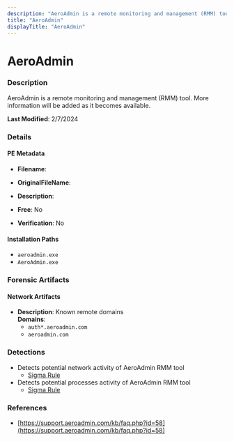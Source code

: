 ```yaml
---
description: "AeroAdmin is a remote monitoring and management (RMM) tool. More information will be added as it becomes available."
title: "AeroAdmin"
displayTitle: "AeroAdmin"
---
```




# AeroAdmin


### Description

AeroAdmin is a remote monitoring and management (RMM) tool. More information will be added as it becomes available.



**Last Modified**: 2/7/2024

### Details


#### PE Metadata
- **Filename**: 
- **OriginalFileName**: 
- **Description**: 


- **Free**: No

- **Verification**: No




#### Installation Paths
- `aeroadmin.exe`
- `AeroAdmin.exe`

### Forensic Artifacts




#### Network Artifacts
- **Description**: Known remote domains
<br/>**Domains**:
    - `auth*.aeroadmin.com`
    - `aeroadmin.com`


### Detections
- Detects potential network activity of AeroAdmin RMM tool
  - [Sigma Rule](https://github.com/magicsword-io/LOLRMM/blob/main/detections/sigma/aeroadmin_network_sigma.yml)
- Detects potential processes activity of AeroAdmin RMM tool
  - [Sigma Rule](https://github.com/magicsword-io/LOLRMM/blob/main/detections/sigma/aeroadmin_processes_sigma.yml)

### References
- [https://support.aeroadmin.com/kb/faq.php?id=58](https://support.aeroadmin.com/kb/faq.php?id=58)


